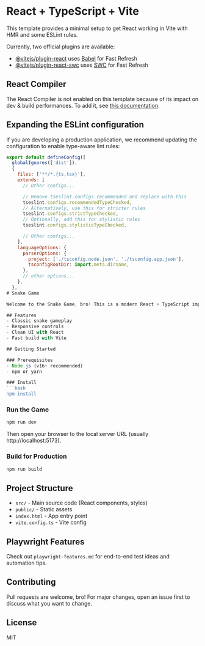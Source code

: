 # React + TypeScript + Vite

This template provides a minimal setup to get React working in Vite with HMR and some ESLint rules.

Currently, two official plugins are available:

- [@vitejs/plugin-react](https://github.com/vitejs/vite-plugin-react/blob/main/packages/plugin-react) uses [Babel](https://babeljs.io/) for Fast Refresh
- [@vitejs/plugin-react-swc](https://github.com/vitejs/vite-plugin-react/blob/main/packages/plugin-react-swc) uses [SWC](https://swc.rs/) for Fast Refresh

## React Compiler

The React Compiler is not enabled on this template because of its impact on dev & build performances. To add it, see [this documentation](https://react.dev/learn/react-compiler/installation).

## Expanding the ESLint configuration

If you are developing a production application, we recommend updating the configuration to enable type-aware lint rules:

```js
export default defineConfig([
  globalIgnores(['dist']),
  {
    files: ['**/*.{ts,tsx}'],
    extends: [
      // Other configs...

      // Remove tseslint.configs.recommended and replace with this
      tseslint.configs.recommendedTypeChecked,
      // Alternatively, use this for stricter rules
      tseslint.configs.strictTypeChecked,
      // Optionally, add this for stylistic rules
      tseslint.configs.stylisticTypeChecked,

      // Other configs...
    ],
    languageOptions: {
      parserOptions: {
        project: ['./tsconfig.node.json', './tsconfig.app.json'],
        tsconfigRootDir: import.meta.dirname,
      },
      // other options...
    },
  },
# Snake Game

Welcome to the Snake Game, bro! This is a modern React + TypeScript implementation of the classic Snake game, built for fun and learning.

## Features
- Classic snake gameplay
- Responsive controls
- Clean UI with React
- Fast build with Vite

## Getting Started

### Prerequisites
- Node.js (v16+ recommended)
- npm or yarn

### Install
```bash
npm install
```

### Run the Game
```bash
npm run dev
```
Then open your browser to the local server URL (usually http://localhost:5173).

### Build for Production
```bash
npm run build
```

## Project Structure
- `src/` - Main source code (React components, styles)
- `public/` - Static assets
- `index.html` - App entry point
- `vite.config.ts` - Vite config

## Playwright Features
Check out `playwright-features.md` for end-to-end test ideas and automation tips.

## Contributing
Pull requests are welcome, bro! For major changes, open an issue first to discuss what you want to change.

## License
MIT

